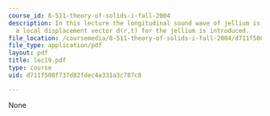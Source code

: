 ```yaml
---
course_id: 8-511-theory-of-solids-i-fall-2004
description: In this lecture the longitudinal sound wave of jellium is discussed and
  a local displacement vector d(r,t) for the jellium is introduced.
file_location: /coursemedia/8-511-theory-of-solids-i-fall-2004/d711f508f737d82fdec4a331a3c787c8_lec19.pdf
file_type: application/pdf
layout: pdf
title: lec19.pdf
type: course
uid: d711f508f737d82fdec4a331a3c787c8

---
```

None